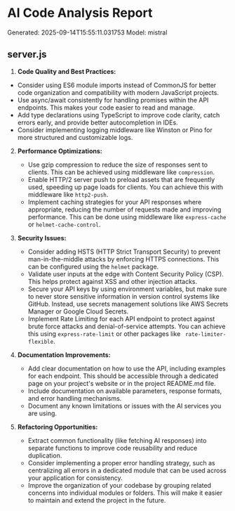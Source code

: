 # AI Code Analysis Report
Generated: 2025-09-14T15:55:11.031753
Model: mistral

## server.js
 1. **Code Quality and Best Practices:**
   - Consider using ES6 module imports instead of CommonJS for better code organization and compatibility with modern JavaScript projects.
   - Use async/await consistently for handling promises within the API endpoints. This makes your code easier to read and manage.
   - Add type declarations using TypeScript to improve code clarity, catch errors early, and provide better autocompletion in IDEs.
   - Consider implementing logging middleware like Winston or Pino for more structured and customizable logs.

2. **Performance Optimizations:**
   - Use gzip compression to reduce the size of responses sent to clients. This can be achieved using middleware like `compression`.
   - Enable HTTP/2 server push to preload assets that are frequently used, speeding up page loads for clients. You can achieve this with middleware like `http2-push`.
   - Implement caching strategies for your API responses where appropriate, reducing the number of requests made and improving performance. This can be done using middleware like `express-cache` or `helmet-cache-control`.

3. **Security Issues:**
   - Consider adding HSTS (HTTP Strict Transport Security) to prevent man-in-the-middle attacks by enforcing HTTPS connections. This can be configured using the `helmet` package.
   - Validate user inputs at the edge with Content Security Policy (CSP). This helps protect against XSS and other injection attacks.
   - Secure your API keys by using environment variables, but make sure to never store sensitive information in version control systems like GitHub. Instead, use secrets management solutions like AWS Secrets Manager or Google Cloud Secrets.
   - Implement Rate Limiting for each API endpoint to protect against brute force attacks and denial-of-service attempts. You can achieve this using `express-rate-limit` or other packages like ` rate-limiter-flexible`.

4. **Documentation Improvements:**
   - Add clear documentation on how to use the API, including examples for each endpoint. This should be accessible through a dedicated page on your project's website or in the project README.md file.
   - Include documentation on available parameters, response formats, and error handling mechanisms.
   - Document any known limitations or issues with the AI services you are using.

5. **Refactoring Opportunities:**
   - Extract common functionality (like fetching AI responses) into separate functions to improve code reusability and reduce duplication.
   - Consider implementing a proper error handling strategy, such as centralizing all errors in a dedicated module that can be used across your application for consistency.
   - Improve the organization of your codebase by grouping related concerns into individual modules or folders. This will make it easier to maintain and extend the project in the future.


